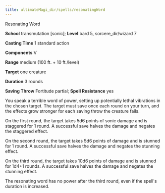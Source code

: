 ```yaml
---
title: ultimateMagi_dir/spells/resonatingWord
---
```

Resonating Word

**School** transmutation [sonic]; **Level** bard 5, sorcere_dir/wizard 7

**Casting Time** 1 standard action

**Components** V

**Range** medium (100 ft. + 10 ft./level)

**Target** one creature

**Duration** 3 rounds

**Saving Throw** Fortitude partial; **Spell Resistance** yes

You speak a terrible word of power, setting up potentially lethal vibrations in the chosen target. The target must save once each round on your turn, and the effects grow stronger for each saving throw the creature fails.

On the first round, the target takes 5d6 points of sonic damage and is staggered for 1 round. A successful save halves the damage and negates the staggered effect.

On the second round, the target takes 5d6 points of damage and is stunned for 1 round. A successful save halves the damage and negates the stunning effect.

On the third round, the target takes 10d6 points of damage and is stunned for 1d4+1 rounds. A successful save halves the damage and negates the stunning effect.

The resonating word has no power after the third round, even if the spell's duration is increased.

